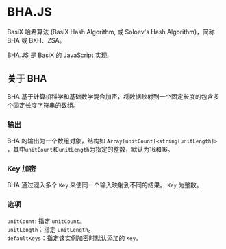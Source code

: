 # BHA.JS

BasiX 哈希算法 (BasiX Hash Algorithm, 或 Soloev's Hash Algorithm)，简称 BHA 或 BXH、ZSA。

BHA.JS 是 BasiX 的 JavaScript 实现.

## 关于 BHA

BHA 基于计算机科学和基础数学混合加密，将数据映射到一个固定长度的包含多个固定长度字符串的数组。

### 输出

BHA 的输出为一个数组对象，结构如
`Array[unitCount]<string[unitLength]>`
，其中`unitCount`和`unitLength`为指定的整数，默认为16和16。

### Key 加密

BHA 通过混入多个 `Key` 来使同一个输入映射到不同的结果。 `Key` 为整数。

### 选项

`unitCount`: 指定 `unitCount`。  
`unitLength`：指定 `unitLength`。  
`defaultKeys`：指定该实例加密时默认添加的 `Key`。